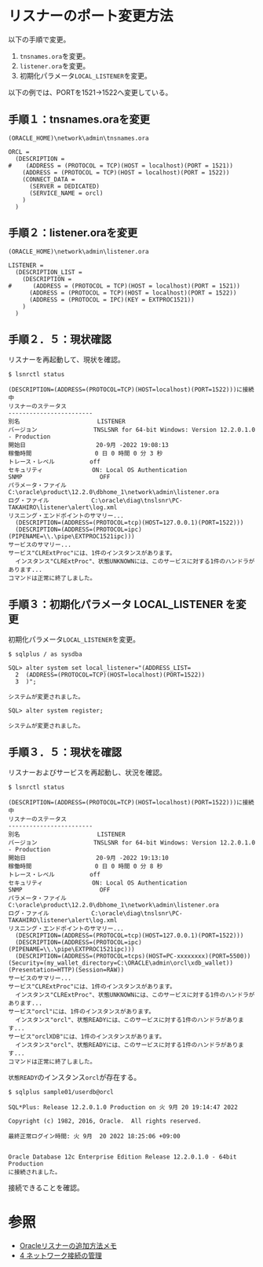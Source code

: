 # リスナーのポート変更方法

以下の手順で変更。

1. `tnsnames.ora`を変更。
2. `listener.ora`を変更。
3. 初期化パラメータ`LOCAL_LISTENER`を変更。

以下の例では、PORTを1521→1522へ変更している。

## 手順１：tnsnames.oraを変更
`(ORACLE_HOME)\network\admin\tnsnames.ora`

```
ORCL =
  (DESCRIPTION =
#    (ADDRESS = (PROTOCOL = TCP)(HOST = localhost)(PORT = 1521))
    (ADDRESS = (PROTOCOL = TCP)(HOST = localhost)(PORT = 1522))
    (CONNECT_DATA =
      (SERVER = DEDICATED)
      (SERVICE_NAME = orcl)
    )
  )
```

## 手順２：listener.oraを変更
`(ORACLE_HOME)\network\admin\listener.ora`

```
LISTENER =
  (DESCRIPTION_LIST =
    (DESCRIPTION =
#      (ADDRESS = (PROTOCOL = TCP)(HOST = localhost)(PORT = 1521))
      (ADDRESS = (PROTOCOL = TCP)(HOST = localhost)(PORT = 1522))
      (ADDRESS = (PROTOCOL = IPC)(KEY = EXTPROC1521))
    )
  )
```

## 手順２．５：現状確認

リスナーを再起動して、現状を確認。

```
$ lsnrctl status

(DESCRIPTION=(ADDRESS=(PROTOCOL=TCP)(HOST=localhost)(PORT=1522)))に接続中
リスナーのステータス
------------------------
別名                      LISTENER
バージョン                TNSLSNR for 64-bit Windows: Version 12.2.0.1.0 - Production
開始日                    20-9月 -2022 19:08:13
稼働時間                  0 日 0 時間 0 分 3 秒
トレース・レベル          off
セキュリティ              ON: Local OS Authentication
SNMP                      OFF
パラメータ・ファイル      C:\oracle\product\12.2.0\dbhome_1\network\admin\listener.ora
ログ・ファイル            C:\oracle\diag\tnslsnr\PC-TAKAHIRO\listener\alert\log.xml
リスニング・エンドポイントのサマリー...
  (DESCRIPTION=(ADDRESS=(PROTOCOL=tcp)(HOST=127.0.0.1)(PORT=1522)))
  (DESCRIPTION=(ADDRESS=(PROTOCOL=ipc)(PIPENAME=\\.\pipe\EXTPROC1521ipc)))
サービスのサマリー...
サービス"CLRExtProc"には、1件のインスタンスがあります。
  インスタンス"CLRExtProc"、状態UNKNOWNには、このサービスに対する1件のハンドラがあります...
コマンドは正常に終了しました。
```

## 手順３：初期化パラメータ LOCAL_LISTENER を変更

初期化パラメータ`LOCAL_LISTENER`を変更。

```
$ sqlplus / as sysdba

SQL> alter system set local_listener="(ADDRESS_LIST=
  2  (ADDRESS=(PROTOCOL=TCP)(HOST=localhost)(PORT=1522))
  3  )";

システムが変更されました。

SQL> alter system register;

システムが変更されました。
```

## 手順３．５：現状を確認

リスナーおよびサービスを再起動し、状況を確認。

```
$ lsnrctl status

(DESCRIPTION=(ADDRESS=(PROTOCOL=TCP)(HOST=localhost)(PORT=1522)))に接続中
リスナーのステータス
------------------------
別名                      LISTENER
バージョン                TNSLSNR for 64-bit Windows: Version 12.2.0.1.0 - Production
開始日                    20-9月 -2022 19:13:10
稼働時間                  0 日 0 時間 0 分 8 秒
トレース・レベル          off
セキュリティ              ON: Local OS Authentication
SNMP                      OFF
パラメータ・ファイル      C:\oracle\product\12.2.0\dbhome_1\network\admin\listener.ora
ログ・ファイル            C:\oracle\diag\tnslsnr\PC-TAKAHIRO\listener\alert\log.xml
リスニング・エンドポイントのサマリー...
  (DESCRIPTION=(ADDRESS=(PROTOCOL=tcp)(HOST=127.0.0.1)(PORT=1522)))
  (DESCRIPTION=(ADDRESS=(PROTOCOL=ipc)(PIPENAME=\\.\pipe\EXTPROC1521ipc)))
  (DESCRIPTION=(ADDRESS=(PROTOCOL=tcps)(HOST=PC-xxxxxxxx)(PORT=5500))(Security=(my_wallet_directory=C:\ORACLE\admin\orcl\xdb_wallet))(Presentation=HTTP)(Session=RAW))
サービスのサマリー...
サービス"CLRExtProc"には、1件のインスタンスがあります。
  インスタンス"CLRExtProc"、状態UNKNOWNには、このサービスに対する1件のハンドラがあります...
サービス"orcl"には、1件のインスタンスがあります。
  インスタンス"orcl"、状態READYには、このサービスに対する1件のハンドラがあります...
サービス"orclXDB"には、1件のインスタンスがあります。
  インスタンス"orcl"、状態READYには、このサービスに対する1件のハンドラがあります...
コマンドは正常に終了しました。
```

`状態READY`のインスタンス`orcl`が存在する。

```
$ sqlplus sample01/userdb@orcl

SQL*Plus: Release 12.2.0.1.0 Production on 火 9月 20 19:14:47 2022

Copyright (c) 1982, 2016, Oracle.  All rights reserved.

最終正常ログイン時間: 火 9月  20 2022 18:25:06 +09:00


Oracle Database 12c Enterprise Edition Release 12.2.0.1.0 - 64bit Production
に接続されました。
```

接続できることを確認。

# 参照
- [Oracleリスナーの追加方法メモ](https://kenken0807.hatenablog.com/entry/2015/08/17/121714)
- [4 ネットワーク接続の管理](https://docs.oracle.com/cd/E36055_01/server.112/b66471/network.htm#BHCDDAII)